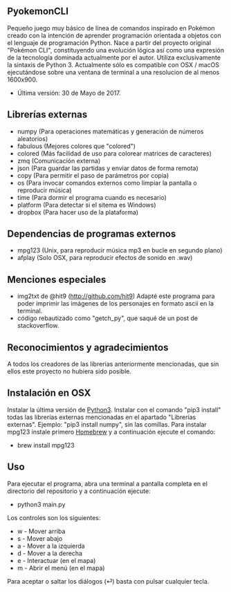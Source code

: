 ## PyokemonCLI

Pequeño juego muy básico de línea de comandos inspirado en Pokémon creado con la intención de aprender programación orientada a objetos con el lenguaje de programación Python. Nace a partir del proyecto original "Pokémon CLI", constituyendo una evolución lógica así como una expresión de la tecnología dominada actualmente por el autor. Utiliza exclusívamente la sintaxis de Python 3. Actualmente sólo es compatible con OSX / macOS ejecutándose sobre una ventana de terminal a una resolucion de al menos 1600x900. 

- Última versión: 30 de Mayo de 2017.

## Librerías externas

+ numpy			(Para operaciones matemáticas y generación de números aleatorios)
+ fabulous 	(Mejores colores que "colored")
+ colored		(Más facilidad de uso para colorear matrices de caracteres)
+ zmq				(Comunicación externa)
+ json			(Para guardar las partidas y enviar datos de forma remota)
+ copy 			(Para permitir el paso de parámetros por copia)
+ os 				(Para invocar comandos externos como limpiar la pantalla o reproducir música)
+ time 			(Para dormir el programa cuando es necesario)
+ platform 	(Para detectar si el sitema es Windows)
+ dropbox 	(Para hacer uso de la plataforma)

## Dependencias de programas externos

+ mpg123 (Unix, para reproducir música mp3 en bucle en segundo plano)
+ afplay (Solo OSX, para reproducir efectos de sonido en .wav)


## Menciones especiales

+ img2txt de @hit9 (http://github.com/hit9) Adapté este programa para poder imprimir las imágenes de los personajes en formato ascii en la terminal.
+ código rebautizado como "getch_py", que saqué de un post de stackoverflow.

## Reconocimientos y agradecimientos

A todos los creadores de las librerías anteriormente mencionadas, que sin ellos este proyecto no hubiera sido posible.


## Instalación en OSX
Instalar la última versión de [Python3](https://www.python.org/). Instalar con el comando "pip3 install" todas las librerías externas mencionadas en el apartado "Librerías externas". Ejemplo: "pip3 install numpy", sin las comillas. Para instalar mpg123 instale primero [Homebrew](https://brew.sh/index_es.html) y a continuación ejecute el comando:

+ brew install mpg123


## Uso

Para ejecutar el programa, abra una terminal a pantalla completa en el directorio del repositorio y a continuación ejecute:

+ python3 main.py

Los controles son los siguientes:

+ w - Mover arriba
+ s - Mover abajo
+ a - Mover a la izquierda
+ d - Mover a la derecha
+ e - Interactuar (en el mapa)
+ m - Abrir el menú (en el mapa)

Para aceptar o saltar los diálogos (⏎) basta con pulsar cualquier tecla.